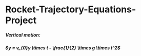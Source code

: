 # Rocket-Trajectory-Equations-Project
##### Vertical motion:
##### $y = v_{0}y \times t - \frac{1}{2} \times g \times t^2$
